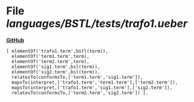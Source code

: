 # File _languages/BSTL/tests/trafo1.ueber_
**[GitHub](https://github.com/softlang/yas/blob/master/languages/BSTL/tests/trafo1.ueber)**
```
[ elementOf('trafo1.term',bstl(term)),
  elementOf('term1.term',term),
  elementOf('term2.term',term),
  elementOf('sig1.term',bsl(term)),
  elementOf('sig2.term',bsl(term)),
  relatesTo(conformsTo,['term1.term','sig1.term']),
  mapsTo(interpret,['trafo1.term','term1.term'],['term2.term']),
  mapsTo(interpret,['trafo1.term','sig1.term'],['sig2.term']),
  relatesTo(conformsTo,['term2.term','sig2.term']) ].
```
